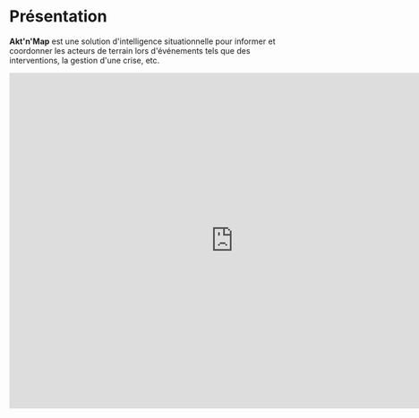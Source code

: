 # Présentation

**Akt'n'Map** est une solution d'intelligence situationnelle pour informer et coordonner les acteurs de terrain lors d'événements tels que des interventions, la gestion d'une crise, etc.

<iframe width="800" height="600" src="https://www.youtube.com/embed/T5Y2F4ZQsXg" frameborder="0" allow="autoplay; encrypted-media" allowfullscreen>
</iframe>

